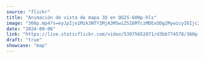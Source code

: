 ```yaml
---
source: "flickr"
title: "Animación de vista de mapa 3D en QGIS-600p-hls"
image: "360p.mp4?s=eyJpIjo1Mzk3NTY1MjA3MSwiZSI6MTczMDExODg2MywicyI6Ijc2ZGYzNTQ5MDExNjE3ZDM1MjM0MTI1MjA0OWFiOTdhMTE0MzBiZTYiLCJ2IjoxfQ.mp4"
date: "2024-09-06"
link: "https://live.staticflickr.com/video/53975652071/d3bb774578/360p.mp4?s=eyJpIjo1Mzk3NTY1MjA3MSwiZSI6MTczMDExODg2MywicyI6Ijc2ZGYzNTQ5MDExNjE3ZDM1MjM0MTI1MjA0OWFiOTdhMTE0MzBiZTYiLCJ2IjoxfQ"
draft: "true"
showcase: "map"
---
```

